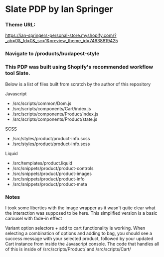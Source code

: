 <h1>Slate PDP by Ian Springer</h1>

<h3>Theme URL:</h3>

<a href="https://ian-springers-personal-store.myshopify.com/?_ab=0&_fd=0&_sc=1&preview_theme_id=74638819425">https://ian-springers-personal-store.myshopify.com/?_ab=0&_fd=0&_sc=1&preview_theme_id=74638819425</a>

<h3>Navigate to /products/budapest-style</h3>

<h3>This PDP was built using Shopify's recommended workflow tool Slate.</h3>

<p>Below is a list of files built from scratch by the author of this repository</p>

<label>Javascript</label>
<ul>
    <li>/src/scripts/common/Dom.js</li>
    <li>/src/scripts/components/Cart/index.js</li>
    <li>/src/scripts/components/Product/index.js</li>
    <li>/src/scripts/components/Product/state.js</li>
</ul>

<label>SCSS</label>
<ul>
    <li>/src/styles/product/product-info.scss</li>
    <li>/src/styles/product/product-info.scss</li>
</ul>

<label>Liquid</label>
<ul>
    <li>/src/templates/product.liquid</li>
    <li>/src/snippets/product/product-controls</li>
    <li>/src/snippets/product/product-images</li>
    <li>/src/snippets/product/product-info</li>
    <li>/src/snippets/product/product-meta</li>

</ul>

<h3>Notes</h3>

<p>I took some liberties with the image wrapper as it wasn't quite clear what the interaction was supposed to be here. This simplified version is a basic carousel with fade-in effect</p>

<p>Variant option selectors + add to cart functionality is working. When selecting a combination of options and adding to bag, you should see a success message with your selected product, followed by your updated Cart instance from inside the Javascript console. The code that handles all of this is inside of /src/scripts/Product/ and /src/scripts/Cart/</p>

